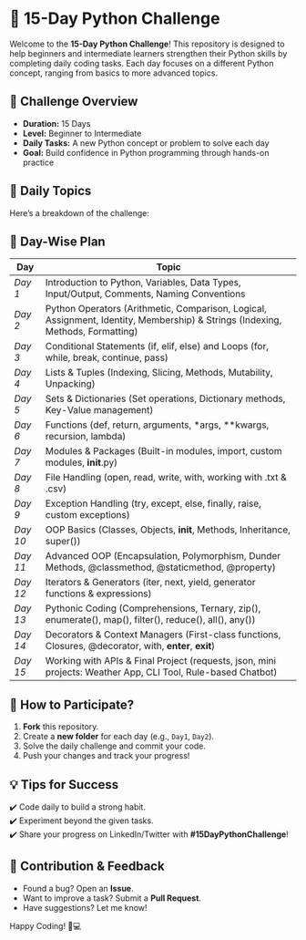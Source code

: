 # 🚀 15-Day Python Challenge  

Welcome to the **15-Day Python Challenge**! This repository is designed to help beginners and intermediate learners strengthen their Python skills by completing daily coding tasks. Each day focuses on a different Python concept, ranging from basics to more advanced topics.  

## 📌 Challenge Overview  
- **Duration:** 15 Days  
- **Level:** Beginner to Intermediate  
- **Daily Tasks:** A new Python concept or problem to solve each day  
- **Goal:** Build confidence in Python programming through hands-on practice  

## 📅 Daily Topics  
Here’s a breakdown of the challenge:  

## 📅 Day-Wise Plan

| Day | Topic |
|-----|-------|
| *Day 1*  | Introduction to Python, Variables, Data Types, Input/Output, Comments, Naming Conventions |
| *Day 2*  | Python Operators (Arithmetic, Comparison, Logical, Assignment, Identity, Membership) & Strings (Indexing, Methods, Formatting) |
| *Day 3*  | Conditional Statements (if, elif, else) and Loops (for, while, break, continue, pass) |
| *Day 4*  | Lists & Tuples (Indexing, Slicing, Methods, Mutability, Unpacking) |
| *Day 5*  | Sets & Dictionaries (Set operations, Dictionary methods, Key-Value management) |
| *Day 6*  | Functions (def, return, arguments, *args, **kwargs, recursion, lambda) |
| *Day 7*  | Modules & Packages (Built-in modules, import, custom modules, __init__.py) |
| *Day 8*  | File Handling (open, read, write, with, working with .txt & .csv) |
| *Day 9*  | Exception Handling (try, except, else, finally, raise, custom exceptions) |
| *Day 10* | OOP Basics (Classes, Objects, __init__, Methods, Inheritance, super()) |
| *Day 11* | Advanced OOP (Encapsulation, Polymorphism, Dunder Methods, @classmethod, @staticmethod, @property) |
| *Day 12* | Iterators & Generators (iter, next, yield, generator functions & expressions) |
| *Day 13* | Pythonic Coding (Comprehensions, Ternary, zip(), enumerate(), map(), filter(), reduce(), all(), any()) |
| *Day 14* | Decorators & Context Managers (First-class functions, Closures, @decorator, with, __enter__, __exit__) |
| *Day 15* | Working with APIs & Final Project (requests, json, mini projects: Weather App, CLI Tool, Rule-based Chatbot) |

## 🎯 How to Participate?  
1. **Fork** this repository.  
2. Create a **new folder** for each day (e.g., `Day1`, `Day2`).  
3. Solve the daily challenge and commit your code.  
4. Push your changes and track your progress!  

## 💡 Tips for Success  
✔️ Code daily to build a strong habit.  
✔️ Experiment beyond the given tasks.  
✔️ Share your progress on LinkedIn/Twitter with **#15DayPythonChallenge**!  

## 🤝 Contribution & Feedback  
- Found a bug? Open an **Issue**.  
- Want to improve a task? Submit a **Pull Request**.  
- Have suggestions? Let me know!  

Happy Coding! 🐍💻  
